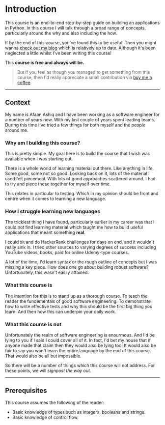 # Introduction

This course is an end-to-end step-by-step guide on building an applications in Python. In this course I will talk through a broad range of concepts, particularly around the why and also including the how.

If by the end of this course, you've found this to be useful. Then you might wanna [check out my blog](https://www.afaanashiq.com/) which is relatively up to date. Although it's been neglected a little whilst I've been writing this course!

This **course is free and always will be.**&#x20;

> But if you feel as though you managed to get something from this course, then I'd really appreciate a small contribution via [buy me a coffee](https://buymeacoffee.com/afaanashiq).

***

## Context

My name is Afaan Ashiq and I have been working as a software engineer for a number of years now. With my last couple of years spent leading teams. During this time I've tried a few things for both myself and the people around me.

### Why am I building this course?

This is pretty simple. My goal here is to build the course that I wish was available when I was starting out.&#x20;

There is a whole world of learning material out there. Like anything in life. Some good, some not so good. Looking back on it, lots of the material I used felt piecemeal. With lots of good approaches scattered around. I had to try and piece these together for myself over time.

This relates in particular to testing. Which in my opinion should be front and centre when it comes to learning a new language.

### How I struggle learning new languages

The trickiest thing I have found, particularly earlier in my career was that I could not find learning material which taught me how to build useful applications that meant something **real**.&#x20;

I could sit and do HackerRank challenges for days on end, and it wouldn't really sink in. I tried other sources to varying degrees of success including YouTube videos, books, paid for online Udemy-type courses.

A lot of the time, I'd learn syntax or the rough outline of concepts but I was missing a key piece. How does one go about building robust software? Unfortunately, this wasn't easily attained.

### What this course is

The intention for this is to stand up as a thorough course. To teach the reader the fundementals of good software engineering. To demonstrate how to write effective tests and why this should be the first big thing you learn. And then how this can underpin your daily work.

### What this course is not

Unfortunately the realm of software engineering is enourmous. And I'd be lying to you if I said I could cover all of it. In fact, I'd bet my house that if anyone made that claim then they would also be lying too! It would also be fair to say you won't learn the entire language by the end of this course. That would also be all but impossible.

So there will be a number of things which this course will not address. For these points, we will _signpost the way out._

***

## Prerequisites

This course assumes the following of the reader:

* Basic knowledge of types such as integers, booleans and strings.
* Basic knowledge of control flow.
